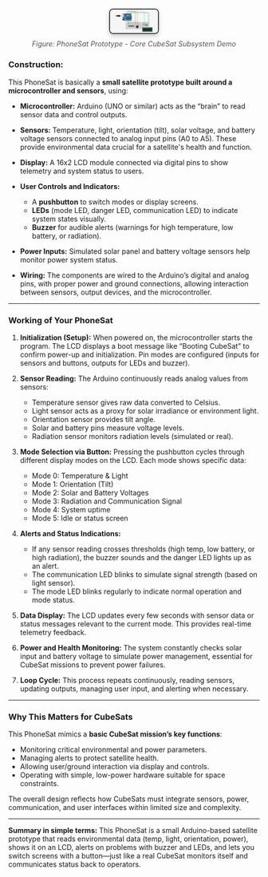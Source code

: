 <div align="center" style="margin: 20px 0;">
  <img 
    src="https://raw.githubusercontent.com/MohammadAliiiii/prototype-pre-phase-A/main/PhoneSat.png" 
    alt="PhoneSat Prototype" 
    width="400" 
    style="border: 2px solid #444; border-radius: 8px; box-shadow: 0 4px 8px rgba(0,0,0,0.2); width: 10vw;"
  />
  <p style="font-style: italic; color: #555; margin-top: 8px;">
    Figure: PhoneSat Prototype - Core CubeSat Subsystem Demo
  </p>
</div>



### Construction:

This PhoneSat is basically a **small satellite prototype built around a microcontroller and sensors**, using:

* **Microcontroller:** Arduino (UNO or similar) acts as the “brain” to read sensor data and control outputs.
* **Sensors:** Temperature, light, orientation (tilt), solar voltage, and battery voltage sensors connected to analog input pins (A0 to A5). These provide environmental data crucial for a satellite's health and function.
* **Display:** A 16x2 LCD module connected via digital pins to show telemetry and system status to users.
* **User Controls and Indicators:**

  * A **pushbutton** to switch modes or display screens.
  * **LEDs** (mode LED, danger LED, communication LED) to indicate system states visually.
  * **Buzzer** for audible alerts (warnings for high temperature, low battery, or radiation).
* **Power Inputs:** Simulated solar panel and battery voltage sensors help monitor power system status.
* **Wiring:** The components are wired to the Arduino’s digital and analog pins, with proper power and ground connections, allowing interaction between sensors, output devices, and the microcontroller.

---

### Working of Your PhoneSat

1. **Initialization (Setup):**
   When powered on, the microcontroller starts the program. The LCD displays a boot message like “Booting CubeSat” to confirm power-up and initialization. Pin modes are configured (inputs for sensors and buttons, outputs for LEDs and buzzer).

2. **Sensor Reading:**
   The Arduino continuously reads analog values from sensors:

   * Temperature sensor gives raw data converted to Celsius.
   * Light sensor acts as a proxy for solar irradiance or environment light.
   * Orientation sensor provides tilt angle.
   * Solar and battery pins measure voltage levels.
   * Radiation sensor monitors radiation levels (simulated or real).

3. **Mode Selection via Button:**
   Pressing the pushbutton cycles through different display modes on the LCD. Each mode shows specific data:

   * Mode 0: Temperature & Light
   * Mode 1: Orientation (Tilt)
   * Mode 2: Solar and Battery Voltages
   * Mode 3: Radiation and Communication Signal
   * Mode 4: System uptime
   * Mode 5: Idle or status screen

4. **Alerts and Status Indications:**

   * If any sensor reading crosses thresholds (high temp, low battery, or high radiation), the buzzer sounds and the danger LED lights up as an alert.
   * The communication LED blinks to simulate signal strength (based on light sensor).
   * The mode LED blinks regularly to indicate normal operation and mode status.

5. **Data Display:**
   The LCD updates every few seconds with sensor data or status messages relevant to the current mode. This provides real-time telemetry feedback.

6. **Power and Health Monitoring:**
   The system constantly checks solar input and battery voltage to simulate power management, essential for CubeSat missions to prevent power failures.

7. **Loop Cycle:**
   This process repeats continuously, reading sensors, updating outputs, managing user input, and alerting when necessary.

---

### Why This Matters for CubeSats

This PhoneSat mimics a **basic CubeSat mission’s key functions**:

* Monitoring critical environmental and power parameters.
* Managing alerts to protect satellite health.
* Allowing user/ground interaction via display and controls.
* Operating with simple, low-power hardware suitable for space constraints.

The overall design reflects how CubeSats must integrate sensors, power, communication, and user interfaces within limited size and complexity.

---

**Summary in simple terms:**
This PhoneSat is a small Arduino-based satellite prototype that reads environmental data (temp, light, orientation, power), shows it on an LCD, alerts on problems with buzzer and LEDs, and lets you switch screens with a button—just like a real CubeSat monitors itself and communicates status back to operators.

